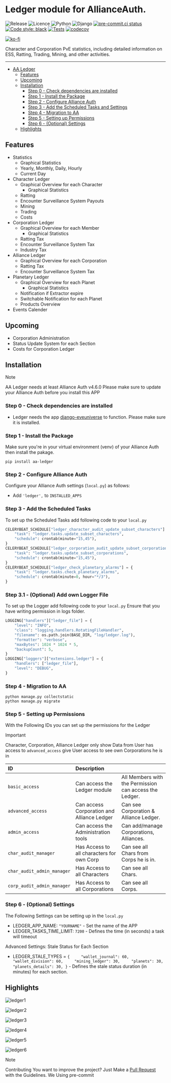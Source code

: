# Ledger module for AllianceAuth.<a name="aa-ledger"></a>

![Release](https://img.shields.io/pypi/v/aa-ledger?label=release)
![Licence](https://img.shields.io/github/license/geuthur/aa-ledger)
![Python](https://img.shields.io/pypi/pyversions/aa-ledger)
![Django](https://img.shields.io/pypi/frameworkversions/django/aa-ledger.svg?label=django)
[![pre-commit.ci status](https://results.pre-commit.ci/badge/github/Geuthur/aa-ledger/master.svg)](https://results.pre-commit.ci/latest/github/Geuthur/aa-ledger/master)
[![Code style: black](https://img.shields.io/badge/code%20style-black-000000.svg)](https://github.com/psf/black)
[![Tests](https://github.com/Geuthur/aa-ledger/actions/workflows/autotester.yml/badge.svg)](https://github.com/Geuthur/aa-ledger/actions/workflows/autotester.yml)
[![codecov](https://codecov.io/gh/Geuthur/aa-ledger/graph/badge.svg?token=5CWREOQKGZ)](https://codecov.io/gh/Geuthur/aa-ledger)

[![ko-fi](https://ko-fi.com/img/githubbutton_sm.svg)](https://ko-fi.com/W7W810Q5J4)

Character and Corporation PvE statistics, including detailed information on ESS, Ratting, Trading, Mining, and other activities.

______________________________________________________________________

- [AA Ledger](#aa-ledger)
  - [Features](#features)
  - [Upcoming](#upcoming)
  - [Installation](#features)
    - [Step 0 - Check dependencies are installed](#step0)
    - [Step 1 - Install the Package](#step1)
    - [Step 2 - Configure Alliance Auth](#step2)
    - [Step 3 - Add the Scheduled Tasks and Settings](#step3)
    - [Step 4 - Migration to AA](#step4)
    - [Step 5 - Setting up Permissions](#step5)
    - [Step 6 - (Optional) Settings](#step6)
  - [Highlights](#highlights)

## Features<a name="features"></a>

- Statistics
  - Graphical Statistics
  - Yearly, Monthly, Daily, Hourly
  - Current Day
- Character Ledger
  - Graphical Overview for each Character
    - Graphical Statistics
  - Ratting
  - Encounter Surveillance System Payouts
  - Mining
  - Trading
  - Costs
- Corporation Ledger
  - Graphical Overview for each Member
    - Graphical Statistics
  - Ratting Tax
  - Encounter Surveillance System Tax
  - Industry Tax
- Alliance Ledger
  - Graphical Overview for each Corporation
  - Ratting Tax
  - Encounter Surveillance System Tax
- Planetary Ledger
  - Graphical Overview for each Planet
    - Graphical Statistics
  - Notification if Extractor expire
  - Switchable Notification for each Planet
  - Products Overview
- Events Calender

## Upcoming<a name="upcoming"></a>

- Corporation Administration
- Status Update System for each Section
- Costs for Corporation Ledger

## Installation<a name="installation"></a>

> [!NOTE]
> AA Ledger needs at least Alliance Auth v4.6.0
> Please make sure to update your Alliance Auth before you install this APP

### Step 0 - Check dependencies are installed<a name="step0"></a>

- Ledger needs the app [django-eveuniverse](https://apps.allianceauth.org/apps/detail/django-eveuniverse) to function. Please make sure it is installed.

### Step 1 - Install the Package<a name="step1"></a>

Make sure you're in your virtual environment (venv) of your Alliance Auth then install the pakage.

```shell
pip install aa-ledger
```

### Step 2 - Configure Alliance Auth<a name="step2"></a>

Configure your Alliance Auth settings (`local.py`) as follows:

- Add `'ledger',` to `INSTALLED_APPS`

### Step 3 - Add the Scheduled Tasks<a name="step3"></a>

To set up the Scheduled Tasks add following code to your `local.py`

```python
CELERYBEAT_SCHEDULE["ledger_character_audit_update_subset_characters"] = {
    "task": "ledger.tasks.update_subset_characters",
    "schedule": crontab(minute="15,45"),
}
CELERYBEAT_SCHEDULE["ledger_corporation_audit_update_subset_corporations"] = {
    "task": "ledger.tasks.update_subset_corporations",
    "schedule": crontab(minute="15,45"),
}
CELERYBEAT_SCHEDULE["ledger_check_planetary_alarms"] = {
    "task": "ledger.tasks.check_planetary_alarms",
    "schedule": crontab(minute=0, hour="*/3"),
}
```

### Step 3.1 - (Optional) Add own Logger File

To set up the Logger add following code to your `local.py`
Ensure that you have writing permission in logs folder.

```python
LOGGING["handlers"]["ledger_file"] = {
    "level": "INFO",
    "class": "logging.handlers.RotatingFileHandler",
    "filename": os.path.join(BASE_DIR, "log/ledger.log"),
    "formatter": "verbose",
    "maxBytes": 1024 * 1024 * 5,
    "backupCount": 5,
}
LOGGING["loggers"]["extensions.ledger"] = {
    "handlers": ["ledger_file"],
    "level": "DEBUG",
}
```

### Step 4 - Migration to AA<a name="step4"></a>

```shell
python manage.py collectstatic
python manage.py migrate
```

### Step 5 - Setting up Permissions<a name="step5"></a>

With the Following IDs you can set up the permissions for the Ledger

> [!IMPORTANT]
> Character, Corporation, Alliance Ledger only show Data from User has access to
> `advanced_access` give User access to see own Corporations he is in

| ID                         | Description                                |                                                        |
| :------------------------- | :----------------------------------------- | :----------------------------------------------------- |
| `basic_access`             | Can access the Ledger module               | All Members with the Permission can access the Ledger. |
| `advanced_access`          | Can access Corporation and Alliance Ledger | Can see Corporation & Alliance Ledger.                 |
| `admin_access`             | Can access the Administration tools        | Can add/manage Corporations, Alliances.                |
| `char_audit_manager`       | Has Access to all characters for own Corp  | Can see all Chars from Corps he is in.                 |
| `char_audit_admin_manager` | Has Access to all Characters               | Can see all Chars.                                     |
| `corp_audit_admin_manager` | Has Access to all Corporations             | Can see all Corps.                                     |

### Step 6 - (Optional) Settings<a name="step6"></a>

The Following Settings can be setting up in the `local.py`

- LEDGER_APP_NAME: `"YOURNAME"` - Set the name of the APP
- LEDGER_TASKS_TIME_LIMIT: `7200` - Defines the time (in seconds) a task will timeout

Advanced Settings: Stale Status for Each Section

- LEDGER_STALE_TYPES = `{     "wallet_journal": 60,     "wallet_division": 60,     "mining_ledger": 30,     "planets": 30,     "planets_details": 30, }` - Defines the stale status duration (in minutes) for each section.

## Highlights<a name="highlights"></a>

![ledger1](ledger/docs/images/preview1.png)

![ledger2](ledger/docs/images/preview2.png)

![ledger3](ledger/docs/images/preview3.png)

![ledger4](ledger/docs/images/preview4.png)

![ledger5](ledger/docs/images/preview5.png)

![ledger6](ledger/docs/images/preview6.png)

> [!NOTE]
> Contributing
> You want to improve the project?
> Just Make a [Pull Request](https://github.com/Geuthur/aa-ledger/pulls) with the Guidelines.
> We Using pre-commit
